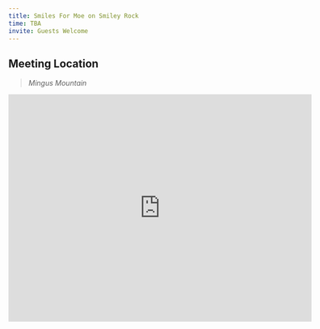 ```yaml
---
title: Smiles For Moe on Smiley Rock
time: TBA
invite: Guests Welcome
---
```


## Meeting Location

> _Mingus Mountain_

<iframe src="https://www.google.com/maps/embed?pb=!1m18!1m12!1m3!1d11355.162092152574!2d-112.15187439156797!3d34.710108599976195!2m3!1f0!2f0!3f0!3m2!1i1024!2i768!4f13.1!3m3!1m2!1s0x872d1753d3535925%3A0x4c47824074d50a49!2sMingus%20Summit%20Rest%20Area%20%2F%20Picnic%20Site!5e0!3m2!1sen!2sus!4v1750972077876!5m2!1sen!2sus" width="600" height="450" style="border:0;" allowfullscreen="" loading="lazy" referrerpolicy="no-referrer-when-downgrade"></iframe>

